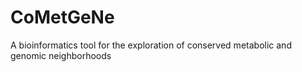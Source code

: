 # CoMetGeNe
A bioinformatics tool for the exploration of conserved metabolic and genomic neighborhoods
